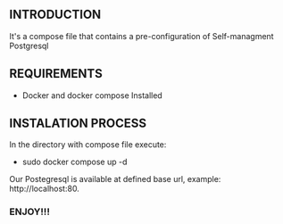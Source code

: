 ## INTRODUCTION
It's a compose file that contains a pre-configuration of Self-managment Postgresql
## REQUIREMENTS
- Docker and docker compose Installed

## INSTALATION PROCESS
In the directory with compose file execute:
- sudo docker compose up -d

Our Postegresql is available at defined base url, example: http://localhost:80. 

### ENJOY!!!
